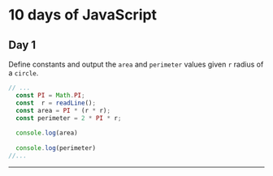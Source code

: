 # 10 days of JavaScript 

## Day 1

Define constants and output the `area` and `perimeter` values given `r` radius of a `circle`.

```javascript
// ...
  const PI = Math.PI;
  const  r = readLine();
  const area = PI * (r * r);
  const perimeter = 2 * PI * r;
  
  console.log(area)
    
  console.log(perimeter)
//...
```
---
